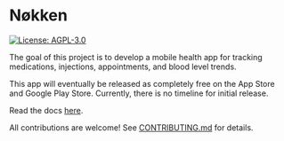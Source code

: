# Nøkken
<a href="LICENSE"><img src="https://img.shields.io/badge/license-AGPLv3-purple.svg" alt="License: AGPL-3.0"></a>

The goal of this project is to develop a mobile health app for tracking medications, injections, appointments, and blood level trends.

This app will eventually be released as completely free on the App Store and Google Play Store. Currently, there is no timeline for initial release.

Read the docs [here](docs/wiki/README.md).

All contributions are welcome! See [CONTRIBUTING.md](CONTRIBUTING.md) for details.

